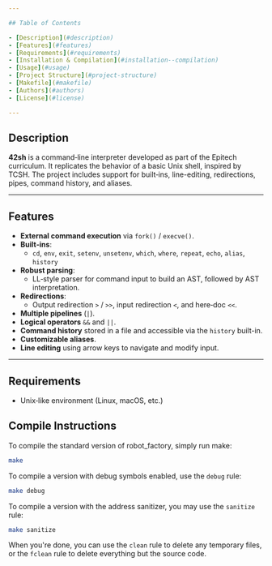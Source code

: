 ```yaml
---

## Table of Contents

- [Description](#description)
- [Features](#features)
- [Requirements](#requirements)
- [Installation & Compilation](#installation--compilation)
- [Usage](#usage)
- [Project Structure](#project-structure)
- [Makefile](#makefile)
- [Authors](#authors)
- [License](#license)

---
```


## Description

**42sh** is a command‐line interpreter developed as part of the Epitech curriculum.
It replicates the behavior of a basic Unix shell, inspired by TCSH.
The project includes support for built‐ins, line-editing, redirections, pipes, command history, and aliases.

---

## Features

- **External command execution** via `fork()` / `execve()`.
- **Built‐ins**:
  - `cd`, `env`, `exit`, `setenv`, `unsetenv`, `which`, `where`, `repeat`, `echo`, `alias`, `history`
- **Robust parsing**:
  - LL‐style parser for command input to build an AST, followed by AST interpretation.
- **Redirections**:
  - Output redirection `>` / `>>`, input redirection `<`, and here‐doc `<<`.
- **Multiple pipelines** (`|`).
- **Logical operators** `&&` and `||`.
- **Command history** stored in a file and accessible via the `history` built-in.
- **Customizable aliases**.
- **Line editing** using arrow keys to navigate and modify input.

---

## Requirements

- Unix‐like environment (Linux, macOS, etc.)

## Compile Instructions
To compile the standard version of robot_factory,
simply run make:

```bash
make
```

To compile a version with debug symbols enabled,
use the ``debug`` rule:

```bash
make debug
```

To compile a version with the address sanitizer,
you may use the ``sanitize`` rule:

```bash
make sanitize
```

When you're done, you can use the ``clean`` rule
to delete any temporary files, or the ``fclean``
rule to delete everything but the source code.

